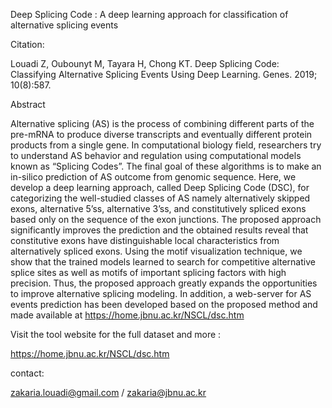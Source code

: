 Deep Splicing Code : A deep learning approach for classification of alternative splicing events




Citation:

Louadi Z, Oubounyt M, Tayara H, Chong KT. Deep Splicing Code: Classifying Alternative Splicing Events Using Deep Learning. Genes. 2019; 10(8):587.




Abstract

Alternative splicing (AS) is the process of combining different parts of the pre-mRNA to produce diverse transcripts and eventually different protein products from a single gene. In computational biology field, researchers try to understand AS behavior and regulation using computational models known as “Splicing Codes”. The final goal of these algorithms is to make an in-silico prediction of AS outcome from genomic sequence. Here, we develop a deep learning approach, called Deep Splicing Code (DSC), for categorizing the well-studied classes of AS namely alternatively skipped exons, alternative 5’ss, alternative 3’ss, and constitutively spliced exons based only on the sequence of the exon junctions. The proposed approach significantly improves the prediction and the obtained results reveal that constitutive exons have distinguishable local characteristics from alternatively spliced exons. Using the motif visualization technique, we show that the trained models learned to search for competitive alternative splice sites as well as motifs of important splicing factors with high precision. Thus, the proposed approach greatly expands the opportunities to improve alternative splicing modeling. In addition, a web-server for AS events prediction has been developed based on the proposed method and made available at https://home.jbnu.ac.kr/NSCL/dsc.htm




Visit the tool website for the full dataset and more :

https://home.jbnu.ac.kr/NSCL/dsc.htm


contact: 

zakaria.louadi@gmail.com /
zakaria@jbnu.ac.kr
